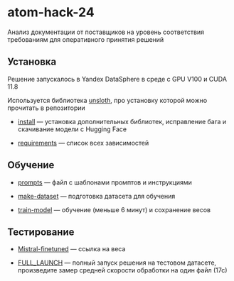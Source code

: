 # atom-hack-24
Анализ документации от поставщиков на уровень соответствия требованиям для оперативного принятия решений

## Установка
Решение запускалось в Yandex DataSphere в среде с GPU V100 и CUDA 11.8

Используется библиотека [unsloth](https://github.com/unslothai/unsloth), про установку которой можно прочитать в репозитории

* [install](install.ipynb) — установка дополнительных библиотек, исправление бага и скачивание модели с Hugging Face

* [requirements](requirements.txt) — список всех зависимостей

## Обучение

* [prompts](prompts.py) — файл с шаблонами промптов и инструкциями

* [make-dataset](make-dataset.ipynb) — подготовка датасета для обучения

* [train-model](train-model.ipynb) — обучение (меньше 6 минут) и сохранение весов

## Тестирование

* [Mistral-finetuned](https://drive.google.com/file/d/1YC_G6Pj5V8iHoxvZphJ1jjyV_lNDi2mU/view?usp=sharing) — ссылка на веса

* [FULL_LAUNCH](FULL_LAUNCH.ipynb) — полный запуск решения на тестовом датасете, произведите замер средней скорости обработки на один файл (17с)
